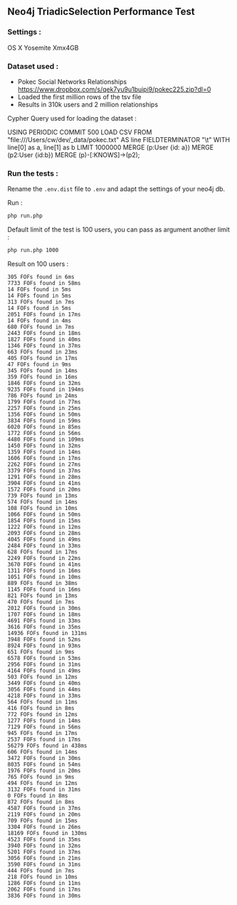 ## Neo4j TriadicSelection Performance Test

### Settings :

OS X Yosemite
Xmx4GB

### Dataset used : 

* Pokec Social Networks Relationships https://www.dropbox.com/s/qek7yu9u1buipi9/pokec225.zip?dl=0
* Loaded the first million rows of the tsv file
* Results in 310k users and 2 million relationships

Cypher Query used for loading the dataset :

USING PERIODIC COMMIT 500
LOAD CSV FROM "file:///Users/cw/dev/_data/pokec.txt" AS line
FIELDTERMINATOR "\t"
WITH line[0] as a, line[1] as b
LIMIT 1000000
MERGE (p:User {id: a})
MERGE (p2:User {id:b})
MERGE (p)-[:KNOWS]->(p2);

### Run the tests :

Rename the `.env.dist` file to `.env` and adapt the settings of your neo4j db.

Run :

```bash
php run.php
```

Default limit of the test is 100 users, you can pass as argument another limit :

```bash
php run.php 1000
```

Result on 100 users :

```
305 FOFs found in 6ms
7733 FOFs found in 58ms
14 FOFs found in 5ms
14 FOFs found in 5ms
313 FOFs found in 7ms
14 FOFs found in 5ms
2051 FOFs found in 17ms
14 FOFs found in 4ms
680 FOFs found in 7ms
2443 FOFs found in 18ms
1827 FOFs found in 40ms
1346 FOFs found in 37ms
663 FOFs found in 23ms
405 FOFs found in 17ms
47 FOFs found in 9ms
345 FOFs found in 14ms
359 FOFs found in 16ms
1846 FOFs found in 32ms
9235 FOFs found in 194ms
786 FOFs found in 24ms
1799 FOFs found in 77ms
2257 FOFs found in 25ms
1356 FOFs found in 50ms
3834 FOFs found in 59ms
6020 FOFs found in 85ms
1772 FOFs found in 56ms
4480 FOFs found in 109ms
1450 FOFs found in 32ms
1359 FOFs found in 14ms
1606 FOFs found in 17ms
2262 FOFs found in 27ms
3379 FOFs found in 37ms
1291 FOFs found in 28ms
3904 FOFs found in 41ms
1572 FOFs found in 20ms
739 FOFs found in 13ms
574 FOFs found in 14ms
108 FOFs found in 10ms
1066 FOFs found in 50ms
1854 FOFs found in 15ms
1222 FOFs found in 12ms
2093 FOFs found in 28ms
4045 FOFs found in 49ms
2484 FOFs found in 33ms
628 FOFs found in 17ms
2249 FOFs found in 22ms
3670 FOFs found in 41ms
1311 FOFs found in 16ms
1051 FOFs found in 10ms
889 FOFs found in 38ms
1145 FOFs found in 16ms
821 FOFs found in 13ms
470 FOFs found in 7ms
2012 FOFs found in 30ms
1707 FOFs found in 18ms
4691 FOFs found in 33ms
3616 FOFs found in 35ms
14936 FOFs found in 131ms
3948 FOFs found in 52ms
8924 FOFs found in 93ms
651 FOFs found in 9ms
6578 FOFs found in 53ms
2956 FOFs found in 31ms
4164 FOFs found in 49ms
503 FOFs found in 12ms
3449 FOFs found in 40ms
3056 FOFs found in 44ms
4218 FOFs found in 33ms
564 FOFs found in 11ms
416 FOFs found in 8ms
772 FOFs found in 12ms
1277 FOFs found in 14ms
7129 FOFs found in 56ms
945 FOFs found in 17ms
2537 FOFs found in 17ms
56279 FOFs found in 438ms
606 FOFs found in 14ms
3472 FOFs found in 30ms
8035 FOFs found in 54ms
1976 FOFs found in 20ms
765 FOFs found in 9ms
494 FOFs found in 12ms
3132 FOFs found in 31ms
0 FOFs found in 8ms
872 FOFs found in 8ms
4587 FOFs found in 37ms
2119 FOFs found in 20ms
709 FOFs found in 15ms
3304 FOFs found in 26ms
18169 FOFs found in 130ms
4523 FOFs found in 35ms
3940 FOFs found in 32ms
5201 FOFs found in 37ms
3056 FOFs found in 21ms
3590 FOFs found in 31ms
444 FOFs found in 7ms
218 FOFs found in 10ms
1286 FOFs found in 11ms
2062 FOFs found in 17ms
3836 FOFs found in 30ms
```
